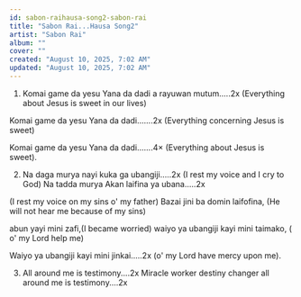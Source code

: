 ```yaml
---
id: sabon-raihausa-song2-sabon-rai
title: "Sabon Rai...Hausa Song2"
artist: "Sabon Rai"
album: ""
cover: ""
created: "August 10, 2025, 7:02 AM"
updated: "August 10, 2025, 7:02 AM"
---
```


1. Komai game da yesu Yana da dadi a rayuwan mutum.....2x 
     (Everything about Jesus is sweet in our lives)

 Komai game da yesu Yana da dadi.......2x 
(Everything concerning Jesus is sweet)

 Komai game da yesu Yana da dadi.......4×
(Everything about Jesus is sweet).

2. Na daga murya nayi kuka ga ubangiji.....2x 
 (I rest my voice and I cry to God)
Na tadda murya Akan laifina ya ubana.....2x 

(I rest my voice on my sins o' my father)
Bazai jini ba domin laifofina,
(He will not hear me because of my sins)

abun yayi mini zafi,(I became worried)
waiyo ya ubangiji kayi mini taimako, ( o' my Lord help me)

Waiyo ya ubangiji kayi mini jinkai.....2x (o' my Lord have mercy upon me).

3. All around me is testimony....2x 
 Miracle worker destiny changer all around me is testimony....2x